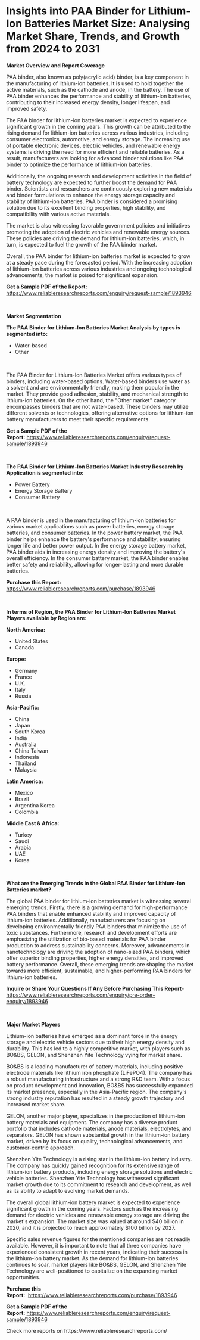 <p><h1>Insights into PAA Binder for Lithium-Ion Batteries Market Size: Analysing Market Share, Trends, and Growth from 2024 to 2031</h1></p><p><strong>Market Overview and Report Coverage</strong></p>
<p><p>PAA binder, also known as poly(acrylic acid) binder, is a key component in the manufacturing of lithium-ion batteries. It is used to hold together the active materials, such as the cathode and anode, in the battery. The use of PAA binder enhances the performance and stability of lithium-ion batteries, contributing to their increased energy density, longer lifespan, and improved safety.</p><p>The PAA binder for lithium-ion batteries market is expected to experience significant growth in the coming years. This growth can be attributed to the rising demand for lithium-ion batteries across various industries, including consumer electronics, automotive, and energy storage. The increasing use of portable electronic devices, electric vehicles, and renewable energy systems is driving the need for more efficient and reliable batteries. As a result, manufacturers are looking for advanced binder solutions like PAA binder to optimize the performance of lithium-ion batteries.</p><p>Additionally, the ongoing research and development activities in the field of battery technology are expected to further boost the demand for PAA binder. Scientists and researchers are continuously exploring new materials and binder formulations to enhance the energy storage capacity and stability of lithium-ion batteries. PAA binder is considered a promising solution due to its excellent binding properties, high stability, and compatibility with various active materials.</p><p>The market is also witnessing favorable government policies and initiatives promoting the adoption of electric vehicles and renewable energy sources. These policies are driving the demand for lithium-ion batteries, which, in turn, is expected to fuel the growth of the PAA binder market.</p><p>Overall, the PAA binder for lithium-ion batteries market is expected to grow at a steady pace during the forecasted period. With the increasing adoption of lithium-ion batteries across various industries and ongoing technological advancements, the market is poised for significant expansion.</p></p>
<p><strong>Get a Sample PDF of the Report:</strong> <a href="https://www.reliableresearchreports.com/enquiry/request-sample/1893946">https://www.reliableresearchreports.com/enquiry/request-sample/1893946</a></p>
<p>&nbsp;</p>
<p><strong>Market Segmentation</strong></p>
<p><strong>The PAA Binder for Lithium-Ion Batteries Market Analysis by types is segmented into:</strong></p>
<p><ul><li>Water-based</li><li>Other</li></ul></p>
<p>&nbsp;</p>
<p><p>The PAA Binder for Lithium-Ion Batteries Market offers various types of binders, including water-based options. Water-based binders use water as a solvent and are environmentally friendly, making them popular in the market. They provide good adhesion, stability, and mechanical strength to lithium-ion batteries. On the other hand, the "Other market" category encompasses binders that are not water-based. These binders may utilize different solvents or technologies, offering alternative options for lithium-ion battery manufacturers to meet their specific requirements.</p></p>
<p><strong>Get a Sample PDF of the Report:</strong>&nbsp;<a href="https://www.reliableresearchreports.com/enquiry/request-sample/1893946">https://www.reliableresearchreports.com/enquiry/request-sample/1893946</a></p>
<p>&nbsp;</p>
<p><strong>The PAA Binder for Lithium-Ion Batteries Market Industry Research by Application is segmented into:</strong></p>
<p><ul><li>Power Battery</li><li>Energy Storage Battery</li><li>Consumer Battery</li></ul></p>
<p>&nbsp;</p>
<p><p>A PAA binder is used in the manufacturing of lithium-ion batteries for various market applications such as power batteries, energy storage batteries, and consumer batteries. In the power battery market, the PAA binder helps enhance the battery's performance and stability, ensuring longer life and better power output. In the energy storage battery market, PAA binder aids in increasing energy density and improving the battery's overall efficiency. In the consumer battery market, the PAA binder enables better safety and reliability, allowing for longer-lasting and more durable batteries.</p></p>
<p><strong>Purchase this Report:</strong>&nbsp; <a href="https://www.reliableresearchreports.com/purchase/1893946">https://www.reliableresearchreports.com/purchase/1893946</a></p>
<p>&nbsp;</p>
<p><strong>In terms of Region, the PAA Binder for Lithium-Ion Batteries Market Players available by Region are:</strong></p>
<p>
    <p> <strong> North America: </strong>
        <ul>
            <li>United States</li>
            <li>Canada</li>
        </ul>
        </p> 
    <p> <strong> Europe: </strong>
        <ul>
            <li>Germany</li>
            <li>France</li>
            <li>U.K.</li>
            <li>Italy</li>
            <li>Russia</li>
        </ul>
        </p> 
    <p> <strong> Asia-Pacific: </strong>
        <ul>
            <li>China</li>
            <li>Japan</li>
            <li>South Korea</li>
            <li>India</li>
            <li>Australia</li>
            <li>China Taiwan</li>
            <li>Indonesia</li>
            <li>Thailand</li>
            <li>Malaysia</li>
        </ul>
        </p> 
    <p> <strong> Latin America: </strong>
        <ul>
            <li>Mexico</li>
            <li>Brazil</li>
            <li>Argentina Korea</li>
            <li>Colombia</li>
        </ul>
        </p> 
    <p> <strong> Middle East & Africa: </strong>
        <ul>
            <li>Turkey</li>
            <li>Saudi</li>
            <li>Arabia</li>
            <li>UAE</li>
            <li>Korea</li>
        </ul>
    </p>
    </p>
<p>&nbsp;</p>
<p><strong>What are the Emerging Trends in the Global PAA Binder for Lithium-Ion Batteries market?</strong></p>
<p><p>The global PAA binder for lithium-ion batteries market is witnessing several emerging trends. Firstly, there is a growing demand for high-performance PAA binders that enable enhanced stability and improved capacity of lithium-ion batteries. Additionally, manufacturers are focusing on developing environmentally friendly PAA binders that minimize the use of toxic substances. Furthermore, research and development efforts are emphasizing the utilization of bio-based materials for PAA binder production to address sustainability concerns. Moreover, advancements in nanotechnology are driving the adoption of nano-sized PAA binders, which offer superior binding properties, higher energy densities, and improved battery performance. Overall, these emerging trends are shaping the market towards more efficient, sustainable, and higher-performing PAA binders for lithium-ion batteries.</p></p>
<p><strong>Inquire or Share Your Questions If Any Before Purchasing This Report</strong>- <a href="https://www.reliableresearchreports.com/enquiry/pre-order-enquiry/1893946">https://www.reliableresearchreports.com/enquiry/pre-order-enquiry/1893946</a></p>
<p>&nbsp;</p>
<p><strong>Major Market Players</strong></p>
<p><p>Lithium-ion batteries have emerged as a dominant force in the energy storage and electric vehicle sectors due to their high energy density and durability. This has led to a highly competitive market, with players such as BO&BS, GELON, and Shenzhen Yite Technology vying for market share. </p><p>BO&BS is a leading manufacturer of battery materials, including positive electrode materials like lithium iron phosphate (LiFePO4). The company has a robust manufacturing infrastructure and a strong R&D team. With a focus on product development and innovation, BO&BS has successfully expanded its market presence, especially in the Asia-Pacific region. The company's strong industry reputation has resulted in a steady growth trajectory and increased market share.</p><p>GELON, another major player, specializes in the production of lithium-ion battery materials and equipment. The company has a diverse product portfolio that includes cathode materials, anode materials, electrolytes, and separators. GELON has shown substantial growth in the lithium-ion battery market, driven by its focus on quality, technological advancements, and customer-centric approach.</p><p>Shenzhen Yite Technology is a rising star in the lithium-ion battery industry. The company has quickly gained recognition for its extensive range of lithium-ion battery products, including energy storage solutions and electric vehicle batteries. Shenzhen Yite Technology has witnessed significant market growth due to its commitment to research and development, as well as its ability to adapt to evolving market demands.</p><p>The overall global lithium-ion battery market is expected to experience significant growth in the coming years. Factors such as the increasing demand for electric vehicles and renewable energy storage are driving the market's expansion. The market size was valued at around $40 billion in 2020, and it is projected to reach approximately $100 billion by 2027.</p><p>Specific sales revenue figures for the mentioned companies are not readily available. However, it is important to note that all three companies have experienced consistent growth in recent years, indicating their success in the lithium-ion battery market. As the demand for lithium-ion batteries continues to soar, market players like BO&BS, GELON, and Shenzhen Yite Technology are well-positioned to capitalize on the expanding market opportunities.</p></p>
<p><strong>Purchase this Report:</strong>&nbsp;&nbsp;<a href="https://www.reliableresearchreports.com/purchase/1893946">https://www.reliableresearchreports.com/purchase/1893946</a></p>
<p></p>
<p><strong>Get a Sample PDF of the Report:</strong>&nbsp;<a href="https://www.reliableresearchreports.com/enquiry/request-sample/1893946">https://www.reliableresearchreports.com/enquiry/request-sample/1893946</a></p>
<p>Check more reports on https://www.reliableresearchreports.com/</p>